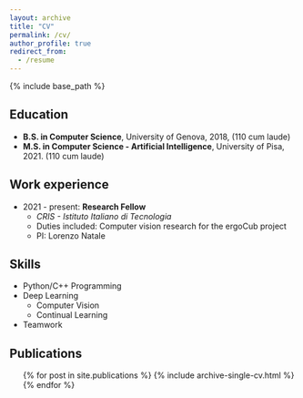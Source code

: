 ```yaml
---
layout: archive
title: "CV"
permalink: /cv/
author_profile: true
redirect_from:
  - /resume
---
```


{% include base_path %}

Education
------
* **B.S. in Computer Science**, University of Genova, 2018, (110 cum laude)
* **M.S. in Computer Science - Artificial Intelligence**, University of Pisa, 2021. (110 cum laude)

Work experience
------
* 2021 - present: **Research Fellow**
  * *CRIS - Istituto Italiano di Tecnologia*
  * Duties included: Computer vision research for the ergoCub project
  * PI: Lorenzo Natale

  
Skills
------
* Python/C++ Programming
* Deep Learning
  * Computer Vision
  * Continual Learning
* Teamwork

Publications
------
  <ul>{% for post in site.publications %}
    {% include archive-single-cv.html %}
  {% endfor %}</ul>
  
<!-- Talks
======
  <ul>{% for post in site.talks %}
    {% include archive-single-talk-cv.html %}
  {% endfor %}</ul>
  
Teaching
======
  <ul>{% for post in site.teaching %}
    {% include archive-single-cv.html %}
  {% endfor %}</ul>
  
Service and leadership
======
* Currently signed in to 43 different slack teams -->
